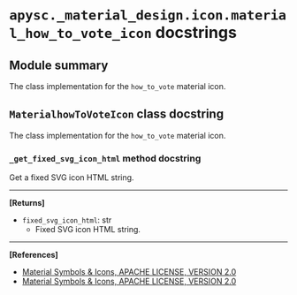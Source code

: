 # `apysc._material_design.icon.material_how_to_vote_icon` docstrings

## Module summary

The class implementation for the `how_to_vote` material icon.

## `MaterialhowToVoteIcon` class docstring

The class implementation for the `how_to_vote` material icon.

### `_get_fixed_svg_icon_html` method docstring

Get a fixed SVG icon HTML string.<hr>

**[Returns]**

- `fixed_svg_icon_html`: str
  - Fixed SVG icon HTML string.

<hr>

**[References]**

- [Material Symbols & Icons, APACHE LICENSE, VERSION 2.0](https://fonts.google.com/icons?icon.size=24&icon.color=%23e8eaed)
- [Material Symbols & Icons, APACHE LICENSE, VERSION 2.0](https://www.apache.org/licenses/LICENSE-2.0.html)